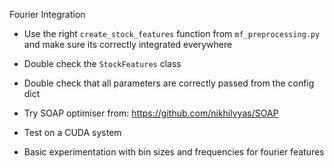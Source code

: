 Fourier Integration
* Use the right `create_stock_features` function from `mf_preprocessing.py` and make sure its correctly integrated everywhere
* Double check the `StockFeatures` class
* Double check that all parameters are correctly passed from the config dict


* Try SOAP optimiser from: https://github.com/nikhilvyas/SOAP
* Test on a CUDA system

* Basic experimentation with bin sizes and frequencies for fourier features